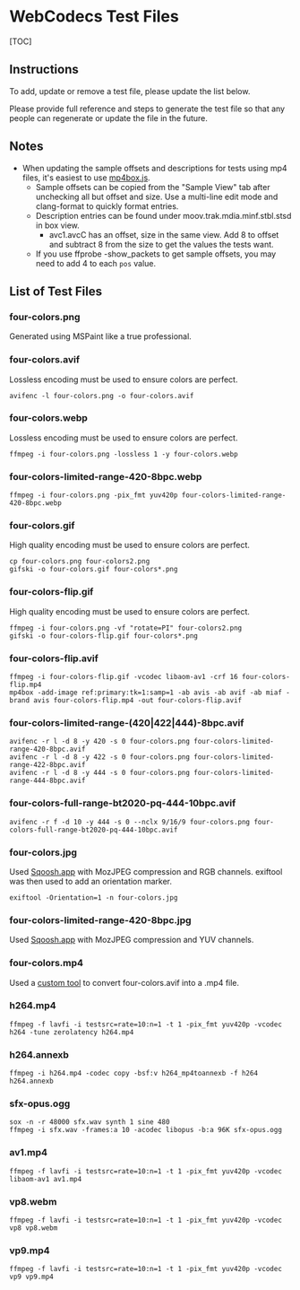 # WebCodecs Test Files

[TOC]

## Instructions

To add, update or remove a test file, please update the list below.

Please provide full reference and steps to generate the test file so that
any people can regenerate or update the file in the future.

## Notes
* When updating the sample offsets and descriptions for tests using mp4 files, it's easiest to use [mp4box.js](https://gpac.github.io/mp4box.js/test/filereader.html).
  * Sample offsets can be copied from the "Sample View" tab after unchecking all but offset and size. Use a multi-line edit mode and clang-format to quickly format entries.
  * Description entries can be found under moov.trak.mdia.minf.stbl.stsd in box view.
    * avc1.avcC has an offset, size in the same view. Add 8 to offset and subtract 8 from the size to get the values the tests want.
  * If you use ffprobe -show_packets to get sample offsets, you may need to add 4 to each `pos` value.

## List of Test Files

### four-colors.png
Generated using MSPaint like a true professional.

### four-colors.avif
Lossless encoding must be used to ensure colors are perfect.
```
avifenc -l four-colors.png -o four-colors.avif
```

### four-colors.webp
Lossless encoding must be used to ensure colors are perfect.
```
ffmpeg -i four-colors.png -lossless 1 -y four-colors.webp
```

### four-colors-limited-range-420-8bpc.webp
```
ffmpeg -i four-colors.png -pix_fmt yuv420p four-colors-limited-range-420-8bpc.webp
```

### four-colors.gif
High quality encoding must be used to ensure colors are perfect.
```
cp four-colors.png four-colors2.png
gifski -o four-colors.gif four-colors*.png
```

### four-colors-flip.gif
High quality encoding must be used to ensure colors are perfect.
```
ffmpeg -i four-colors.png -vf "rotate=PI" four-colors2.png
gifski -o four-colors-flip.gif four-colors*.png
```

### four-colors-flip.avif
```
ffmpeg -i four-colors-flip.gif -vcodec libaom-av1 -crf 16 four-colors-flip.mp4
mp4box -add-image ref:primary:tk=1:samp=1 -ab avis -ab avif -ab miaf -brand avis four-colors-flip.mp4 -out four-colors-flip.avif
```

### four-colors-limited-range-(420|422|444)-8bpc.avif
```
avifenc -r l -d 8 -y 420 -s 0 four-colors.png four-colors-limited-range-420-8bpc.avif
avifenc -r l -d 8 -y 422 -s 0 four-colors.png four-colors-limited-range-422-8bpc.avif
avifenc -r l -d 8 -y 444 -s 0 four-colors.png four-colors-limited-range-444-8bpc.avif
```

### four-colors-full-range-bt2020-pq-444-10bpc.avif
```
avifenc -r f -d 10 -y 444 -s 0 --nclx 9/16/9 four-colors.png four-colors-full-range-bt2020-pq-444-10bpc.avif
```

### four-colors.jpg
Used [Sqoosh.app](https://squoosh.app/) with MozJPEG compression and RGB
channels. exiftool was then used to add an orientation marker.
```
exiftool -Orientation=1 -n four-colors.jpg
```

### four-colors-limited-range-420-8bpc.jpg
Used [Sqoosh.app](https://squoosh.app/) with MozJPEG compression and YUV
channels.

### four-colors.mp4
Used a [custom tool](https://storage.googleapis.com/dalecurtis/avif2mp4.html) to convert four-colors.avif into a .mp4 file.

### h264.mp4
```
ffmpeg -f lavfi -i testsrc=rate=10:n=1 -t 1 -pix_fmt yuv420p -vcodec h264 -tune zerolatency h264.mp4
```

### h264.annexb
```
ffmpeg -i h264.mp4 -codec copy -bsf:v h264_mp4toannexb -f h264 h264.annexb
```

### sfx-opus.ogg
```
sox -n -r 48000 sfx.wav synth 1 sine 480
ffmpeg -i sfx.wav -frames:a 10 -acodec libopus -b:a 96K sfx-opus.ogg
```

### av1.mp4
```
ffmpeg -f lavfi -i testsrc=rate=10:n=1 -t 1 -pix_fmt yuv420p -vcodec libaom-av1 av1.mp4
```

### vp8.webm
```
ffmpeg -f lavfi -i testsrc=rate=10:n=1 -t 1 -pix_fmt yuv420p -vcodec vp8 vp8.webm
```

### vp9.mp4
```
ffmpeg -f lavfi -i testsrc=rate=10:n=1 -t 1 -pix_fmt yuv420p -vcodec vp9 vp9.mp4
```
